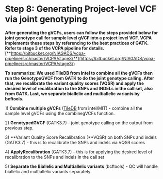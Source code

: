 # Step 8: Generating Project-level VCF via joint genotyping

**After generating the gVCFs, users can follow the steps provided below for joint genotype call for sample level gVCF into a project level VCF. VCPA implements these steps by referencing to the best practices of GATK. Refer to stage 3 of the VCPA pipeline for details.** [**https://bitbucket.org/NIAGADS/vcpa-pipeline/src/master/VCPA/stage3/**](https://bitbucket.org/NIAGADS/vcpa-pipeline/src/master/VCPA/stage3/)

**To summarize: We used TileDB from Intel to combine all the gVCFs then run the GenotypeGVCF from GATK to do the joint genotype calling. After that, we recalibrate the variant quality scores \(VQSR\) and apply the desired level of recalibration to the SNPs and INDELs in the call set, also from GATK. Last, we separate biallelic and multiallelic variants by bcftools.**

1\) **Combine multiple gVCFs** \([TileDB](https://tiledb.io/) from intel/MIT\) - combine all the sample level gVCFs using the combinegVCFs function.

2\) **GenotypedGVCF** \(GATK3.7\) - joint genotype calling on the output from previous step.

3\) **Variant Quality Score Recalibration \(**VQSR\) on both SNPs and indels \(GATK3.7\) - this is to recalibrate the SNPs and indels via VQSR scores

4\) **ApplyRecalibration** \(GATK3.7\) - this is for applying the desired level of recalibration to the SNPs and indels in the call set

5\) **Separate the Biallelic and Multiallelic variants** \(bcftools\) - QC will handle biallelic and multiallelic variants separately.


